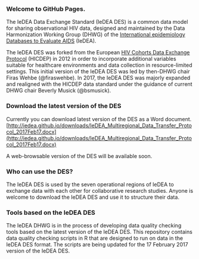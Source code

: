 ### Welcome to GitHub Pages.
The IeDEA Data Exchange Standard (IeDEA DES) is a common data model for sharing observational HIV data, designed and maintained by the Data Harmonization Working Group (DHWG) of the [International epidemiology Databases to Evaluate AIDS](iedea.org) (IeDEA).

The IeDEA DES was forked from the European [HIV Cohorts Data Exchange Protocol](http://www.hicdep.org/) (HICDEP) in 2012 in order to incorporate additional variables suitable for healthcare environments and data collection in resource-limited settings. This initial version of the IeDEA DES was led by then-DHWG chair Firas Wehbe (@firaswehbe). In 2017, the IeDEA DES was majorly expanded and realigned with the HICDEP data standard under the guidance of current DHWG chair Beverly Musick (@bsmusick).

### Download the latest version of the DES
Currently you can download latest version of the DES as a Word document.
[http://iedea.github.io/downloads/IeDEA_Multiregional_Data_Transfer_Protocol_2017Feb17.docx](http://iedea.github.io/downloads/IeDEA_Multiregional_Data_Transfer_Protocol_2017Feb17.docx)

A web-browsable version of the DES will be available soon.

### Who can use the DES?
The IeDEA DES is used by the seven operational regions of IeDEA to exchange data with each other for collaborative research studies. Anyone is welcome to download the IeDEA DES and use it to structure their data.

### Tools based on the IeDEA DES
The IeDEA DHWG is in the process of developing data quality checking tools based on the latest version of the IeDEA DES. This repository contains data quality checking scripts in R that are designed to run on data in the IeDEA DES format. The scripts are being updated for the 17 February 2017 version of the IeDEA DES.


